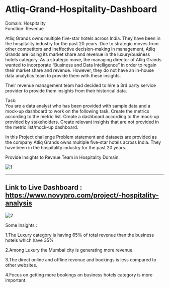 # Atliq-Grand-Hospitality-Dashboard
Domain:  Hospitality      
Function: Revenue

Atliq Grands owns multiple five-star hotels across India. They have been in the hospitality industry for the past 20 years. Due to strategic moves from other competitors and ineffective decision-making in management, Atliq Grands are losing its market share and revenue in the luxury/business hotels category. As a strategic move, the managing director of Atliq Grands wanted to incorporate “Business and Data Intelligence” in order to regain their market share and revenue. However, they do not have an in-house data analytics team to provide them with these insights.

Their revenue management team had decided to hire a 3rd party service provider to provide them insights from their historical data.

Task:  
You are a data analyst who has been provided with sample data and a mock-up dashboard to work on the following task. 
Create the metrics according to the metric list.
Create a dashboard according to the mock-up provided by stakeholders.
Create relevant insights that are not provided in the metric list/mock-up dashboard.

In this Project challenge Problem statement and datasets are provided as the company Atliq Grands owns multiple five-star hotels across India. 
They have been in the hospitality industry for the past 20 years. 

Provide Insights to Revnue Team in Hospitality Domain.





![1](https://user-images.githubusercontent.com/97013097/204128833-476dd2f9-3cb7-4778-b905-e3fe5c9ccb89.png)



------------------------
Link to Live Dashboard : https://www.novypro.com/project/-hospitality-analysis
------------------------



![2](https://user-images.githubusercontent.com/97013097/204128835-47e03ce6-9daf-414f-9b73-c8f1d3523af6.png)







Some Insights : 

1.The Luxury category is having 65% of total revenue than the business hotels which have 35%

2.Among Luxury the Mumbai city is generating more revenue.

3.The direct online and offline revenue and bookings is less compared to other websites.

4.Focus on getting more bookings on business hotels category is more important.


